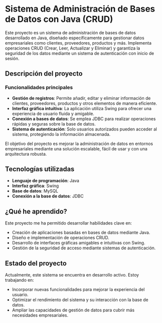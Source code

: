 # Sistema de Administración de Bases de Datos con Java (CRUD)

Este proyecto es un sistema de administración de bases de datos desarrollado en Java, diseñado específicamente para gestionar datos empresariales como clientes, proveedores, productos y más. Implementa operaciones CRUD (Crear, Leer, Actualizar y Eliminar) y garantiza la seguridad de los datos mediante un sistema de autenticación con inicio de sesión.

## Descripción del proyecto

### Funcionalidades principales

- **Gestión de registros**: Permite añadir, editar y eliminar información de clientes, proveedores, productos y otros elementos de manera eficiente.
- **Interfaz gráfica intuitiva**: La aplicación utiliza Swing para ofrecer una experiencia de usuario fluida y amigable.
- **Conexión a bases de datos**: Se emplea JDBC para realizar operaciones rápidas y seguras sobre la base de datos.
- **Sistema de autenticación**: Solo usuarios autorizados pueden acceder al sistema, protegiendo la información almacenada.

El objetivo del proyecto es mejorar la administración de datos en entornos empresariales mediante una solución escalable, fácil de usar y con una arquitectura robusta.

## Tecnologías utilizadas

- **Lenguaje de programación**: Java
- **Interfaz gráfica**: Swing
- **Base de datos**: MySQL
- **Conexión a la base de datos**: JDBC

## ¿Qué he aprendido?

Este proyecto me ha permitido desarrollar habilidades clave en:
- Creación de aplicaciones basadas en bases de datos mediante Java.
- Diseño e implementación de operaciones CRUD.
- Desarrollo de interfaces gráficas amigables e intuitivas con Swing.
- Gestión de la seguridad de acceso mediante sistemas de autenticación.

## Estado del proyecto

Actualmente, este sistema se encuentra en desarrollo activo. Estoy trabajando en:
- Incorporar nuevas funcionalidades para mejorar la experiencia del usuario.
- Optimizar el rendimiento del sistema y su interacción con la base de datos.
- Ampliar las capacidades de gestión de datos para cubrir más necesidades empresariales.






